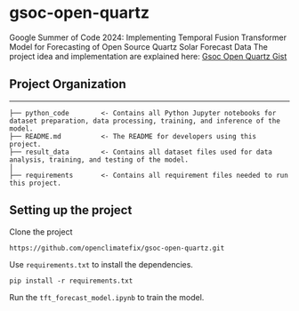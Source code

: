 # gsoc-open-quartz
Google Summer of Code 2024: Implementing Temporal Fusion Transformer Model for Forecasting of Open Source Quartz Solar Forecast Data
The project idea and implementation are explained here: [Gsoc Open Quartz Gist](https://gist.github.com/roshnaeem/f3f66bc7e76a4eff79b07568b99819f4)

## Project Organization
------------

    ├── python_code        <- Contains all Python Jupyter notebooks for dataset preparation, data processing, training, and inference of the model.
    ├── README.md          <- The README for developers using this project.
    ├── result_data        <- Contains all dataset files used for data analysis, training, and testing of the model.
    │
    ├── requirements       <- Contains all requirement files needed to run this project.


## Setting up the project

Clone the project
```
https://github.com/openclimatefix/gsoc-open-quartz.git
```
Use `requirements.txt` to install the dependencies.
```
pip install -r requirements.txt
```
Run the `tft_forecast_model.ipynb` to train the model.